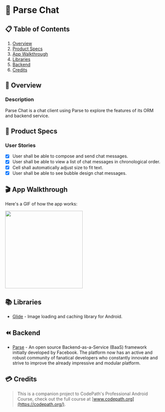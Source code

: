 # 💬 Parse Chat

## 📋 Table of Contents
1. [Overview](#-Overview)
2. [Product Specs](#-Product-Specs)
3. [App Walkthrough](#-App-Walkthrough)
4. [Libraries](#-Libraries)
5. [Backend](#–Backend)
6. [Credits](#-Credits)

## 👀 Overview
### Description

Parse Chat is a chat client using Parse to explore the features of its ORM and backend service.

## 📕 Product Specs
### User Stories

- [x] User shall be able to compose and send chat messages.
- [x] User shall be able to view a list of chat messages in chronological order.
- [x] Cell shall automatically adjust size to fit text.
- [x] User shall be able to see bubble design chat messages.

## 🎬 App Walkthrough

Here's a GIF of how the app works:

<img src="https://raw.githubusercontent.com/py415/app-resources/master/GIFs/android/android-parse-chat.gif" width="250" />

## 📚 Libraries

- [Glide](https://github.com/bumptech/glide) - Image loading and caching library for Android.

## ⏪ Backend

- [Parse](https://github.com/parse-community/Parse-SDK-iOS-OSX) - An open source Backend-as-a-Service (BaaS) framework initially developed by Facebook. The platform now has an active and robust community of fanatical developers who constantly innovate and strive to improve the already impressive and modular platform.

## 💳 Credits

>This is a companion project to CodePath's Professional Android Course, check out the full course at [www.codepath.org](https://codepath.org/).

